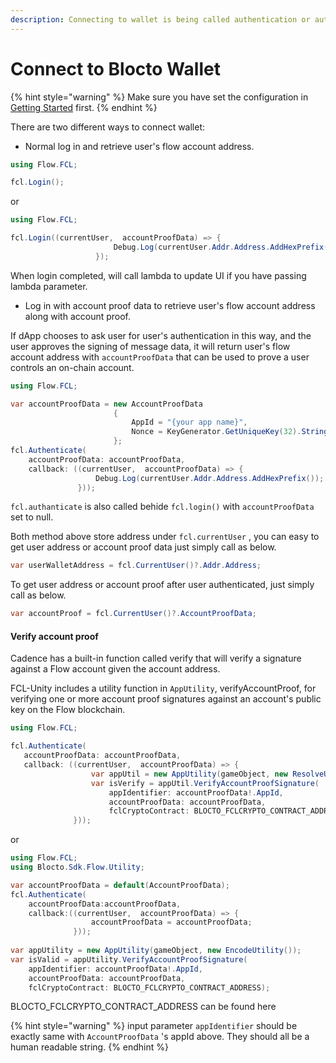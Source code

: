 ```yaml
---
description: Connecting to wallet is being called authentication or authn in FCL
---
```


# Connect to Blocto Wallet

{% hint style="warning" %}
Make sure you have set the configuration in [Getting Started](getting-started.md#configuration) first.
{% endhint %}

There are two different ways to connect wallet:

* Normal log in and retrieve user's flow account address.

```csharp
using Flow.FCL;

fcl.Login();
```

or

```csharp
using Flow.FCL;

fcl.Login((currentUser,  accountProofData) => {
                       Debug.Log(currentUser.Addr.Address.AddHexPrefix());
                   });
```

When login completed, will call lambda to update UI if you have passing lambda parameter.

* Log in with account proof data to retrieve user's flow account address along with account proof.

If dApp chooses to ask user for user's authentication in this way, and the user approves the signing of message data, it will return user's flow account address with `accountProofData` that can be used to prove a user controls an on-chain account.

```csharp
using Flow.FCL;

var accountProofData = new AccountProofData
                       {
                           AppId = "{your app name}",
                           Nonce = KeyGenerator.GetUniqueKey(32).StringToHex()
                       };
fcl.Authenticate(
    accountProofData: accountProofData,
    callback: ((currentUser,  accountProofData) => {
                   Debug.Log(currentUser.Addr.Address.AddHexPrefix());
               }));
```

`fcl.authanticate` is also called behide `fcl.login()` with `accountProofData` set to null.

Both method above store address under `fcl.currentUser` , you can easy to get user address or account proof data just simply call as below.

```csharp
var userWalletAddress = fcl.CurrentUser()?.Addr.Address;
```

To get user address or account proof after user authenticated, just simply call as below.

```csharp
var accountProof = fcl.CurrentUser()?.AccountProofData;
```

#### Verify account proof

Cadence has a built-in function called verify that will verify a signature against a Flow account given the account address.

FCL-Unity includes a utility function in `AppUtility`, verifyAccountProof, for verifying one or more account proof signatures against an account's public key on the Flow blockchain.

```csharp
using Flow.FCL;

fcl.Authenticate(
   accountProofData: accountProofData, 
   callback: ((currentUser,  accountProofData) => {
                  var appUtil = new AppUtility(gameObject, new ResolveUtility());
                  var isVerify = appUtil.VerifyAccountProofSignature(
                      appIdentifier: accountProofData!.AppId,
                      accountProofData: accountProofData,
                      fclCryptoContract: BLOCTO_FCLCRYPTO_CONTRACT_ADDRESS);
              }));
```

or

```csharp
using Flow.FCL;
using Blocto.Sdk.Flow.Utility;

var accountProofData = default(AccountProofData);
fcl.Authenticate(
    accountProofData:accountProofData,
    callback:((currentUser,  accountProofData) => {
                  accountProofData = accountProofData;
              }));
              
var appUtility = new AppUtility(gameObject, new EncodeUtility());
var isValid = appUtility.VerifyAccountProofSignature( 
    appIdentifier: accountProofData!.AppId,
    accountProofData: accountProofData,
    fclCryptoContract: BLOCTO_FCLCRYPTO_CONTRACT_ADDRESS);
```

BLOCTO\_FCLCRYPTO\_CONTRACT\_ADDRESS can be found here

{% hint style="warning" %}
input parameter `appIdentifier` should be exactly same with `AccountProofData` 's appId above. They should all be a human readable string.
{% endhint %}
